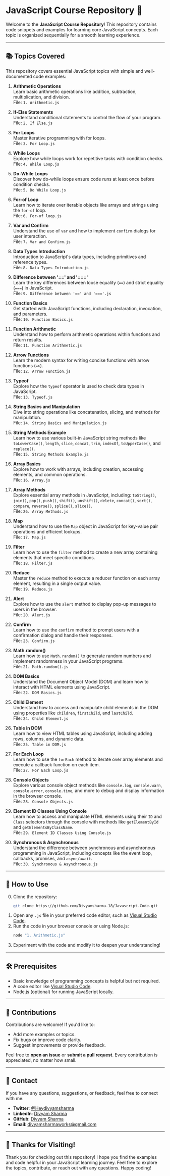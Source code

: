 # JavaScript Course Repository 🎉  

Welcome to the **JavaScript Course Repository**! This repository contains code snippets and examples for learning core JavaScript concepts. Each topic is organized sequentially for a smooth learning experience.

---

## 📚 Topics Covered  

This repository covers essential JavaScript topics with simple and well-documented code examples:  

1. **Arithmetic Operations**  
   Learn basic arithmetic operations like addition, subtraction, multiplication, and division.  
   File: `1. Arithmetic.js`  

2. **If-Else Statements**  
   Understand conditional statements to control the flow of your program.  
   File: `2. If Else.js`  

3. **For Loops**  
   Master iterative programming with for loops.  
   File: `3. For Loop.js`  

4. **While Loops**  
   Explore how while loops work for repetitive tasks with condition checks.  
   File: `4. While Loop.js`  

5. **Do-While Loops**  
   Discover how do-while loops ensure code runs at least once before condition checks.  
   File: `5. Do While Loop.js`

6. **For-of Loop**  
   Learn how to iterate over iterable objects like arrays and strings using the `for-of` loop.  
   File: `6. For-of loop.js`  

7. **Var and Confirm**  
   Understand the use of `var` and how to implement `confirm` dialogs for user interaction.  
   File: `7. Var and Confirm.js`  

8. **Data Types Introduction**  
   Introduction to JavaScript's data types, including primitives and reference types.  
   File: `8. Data Types Introduction.js`  

9. **Difference between '==' and '==='**  
   Learn the key differences between loose equality (`==`) and strict equality (`===`) in JavaScript.  
   File: `9. Difference between '==' and '==='.js`

10. **Function Basics**  
    Get started with JavaScript functions, including declaration, invocation, and parameters.  
    File: `10. Function Basics.js`

11. **Function Arithmetic**  
    Understand how to perform arithmetic operations within functions and return results.  
    File: `11. Function Arithmetic.js`

12. **Arrow Functions**  
    Learn the modern syntax for writing concise functions with arrow functions (`=>`).  
    File: `12. Arrow Function.js`

13. **Typeof**  
    Explore how the `typeof` operator is used to check data types in JavaScript.  
    File: `13. Typeof.js`

14. **String Basics and Manipulation**  
    Dive into string operations like concatenation, slicing, and methods for manipulation.  
    File: `14. String Basics and Manipulation.js`

15. **String Methods Example**  
    Learn how to use various built-in JavaScript string methods like `toLowerCase()`, `length`, `slice`, `concat`, `trim`, `indexOf`, `toUpperCase()`, and `replace()`.  
    File: `15. String Methods Example.js`

16. **Array Basics**  
    Explore how to work with arrays, including creation, accessing elements, and common operations.  
    File: `16. Array.js`

17. **Array Methods**  
    Explore essential array methods in JavaScript, including: `toString()`, `join()`, `pop()`, `push()`, `shift()`, `unshift()`, `delete`, `concat()`, `sort()`, `compare`, `reverse()`, `splice()`, `slice()`.  
    File: `26. Array Methods.js`

18. **Map**  
    Understand how to use the `Map` object in JavaScript for key-value pair operations and efficient lookups.  
    File: `17. Map.js`  

19. **Filter**  
    Learn how to use the `filter` method to create a new array containing elements that meet specific conditions.  
    File: `18. Filter.js`

20. **Reduce**  
    Master the `reduce` method to execute a reducer function on each array element, resulting in a single output value.  
    File: `19. Reduce.js`

21. **Alert**  
    Explore how to use the `alert` method to display pop-up messages to users in the browser.  
    File: `20. Alert.js`

22. **Confirm**  
    Learn how to use the `confirm` method to prompt users with a confirmation dialog and handle their responses.  
    File: `23. Confirm.js` 

23. **Math.random()**  
    Learn how to use `Math.random()` to generate random numbers and implement randomness in your JavaScript programs.  
    File: `21. Math.random().js`

24. **DOM Basics**  
    Understand the Document Object Model (DOM) and learn how to interact with HTML elements using JavaScript.  
    File: `22. DOM Basics.js`

25. **Child Element**  
    Understand how to access and manipulate child elements in the DOM using properties like `children`, `firstChild`, and `lastChild`.  
    File: `24. Child Element.js`

26. **Table in DOM**  
    Learn how to view HTML tables using JavaScript, including adding rows, columns, and dynamic data.  
    File: `25. Table in DOM.js`

27. **For Each Loop**  
    Learn how to use the `forEach` method to iterate over array elements and execute a callback function on each item.  
    File: `27. For Each Loop.js`

28. **Console Objects**  
    Explore various console object methods like `console.log`, `console.warn`, `console.error`, `console.time`, and more to debug and display information in the browser console.  
    File: `28. Console Objects.js`

29. **Element ID Classes Using Console**  
    Learn how to access and manipulate HTML elements using their `ID` and `Class` selectors through the console with methods like `getElementById` and `getElementsByClassName`.  
    File: `29. Element ID Classes Using Console.js`  

30. **Synchronous & Asynchronous**  
    Understand the difference between synchronous and asynchronous programming in JavaScript, including concepts like the event loop, callbacks, promises, and `async/await`.  
    File: `30. Synchronous & Asynchronous.js`  


---

## 🚀 How to Use  
0. Clone the repository:  
   ```bash  
   git clone https://github.com/Divyamsharma-18/Javascript-Code.git  
1. Open any `.js` file in your preferred code editor, such as [Visual Studio Code](https://code.visualstudio.com/).  
2. Run the code in your browser console or using Node.js:  
   ```bash  
   node "1. Arithmetic.js"  
3. Experiment with the code and modify it to deepen your understanding!

---

## 🛠️ Prerequisites  

- Basic knowledge of programming concepts is helpful but not required.  
- A code editor like [Visual Studio Code](https://code.visualstudio.com/).  
- Node.js (optional) for running JavaScript locally.  

---

## 🤝 Contributions  

Contributions are welcome! If you'd like to:  
- Add more examples or topics.  
- Fix bugs or improve code clarity.  
- Suggest improvements or provide feedback.  

Feel free to **open an issue** or **submit a pull request**. Every contribution is appreciated, no matter how small.  

---

## 📧 Contact  

If you have any questions, suggestions, or feedback, feel free to connect with me:  

- **Twitter**: [@Heydivyamsharma](https://x.com/Heydivyamsharma)  
- **LinkedIn**: [Divyam Sharma](https://www.linkedin.com/in/divyam-sharma-6ba700249/)  
- **GitHub**: [Divyam Sharma](https://github.com/YourGitHubUsername)  
- **Email**: [divyamsharmaworks@gmail.com](mailto:divyamsharmaworks@gmail.com)  

---

## 🤗 Thanks for Visiting!  

Thank you for checking out this repository! I hope you find the examples and code helpful in your JavaScript learning journey. Feel free to explore the topics, contribute, or reach out with any questions. Happy coding!  
